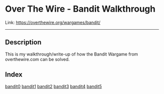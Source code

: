 # Over The Wire - Bandit Walkthrough 
Link: https://overthewire.org/wargames/bandit/

-------------------------------------------------------
## Description

This is my walkthrough/write-up of how the Bandit Wargame from overthewire.com can be solved.


## Index
[bandit0](./writeup.md#bandit0)
[bandit1](./writeup.md#bandit1)
[bandit2](./writeup.md#bandit2)
[bandit3](./writeup.md#bandit3)
[bandit4](./writeup.md#bandit4)
[bandit5](./writeup.md#bandit5)
